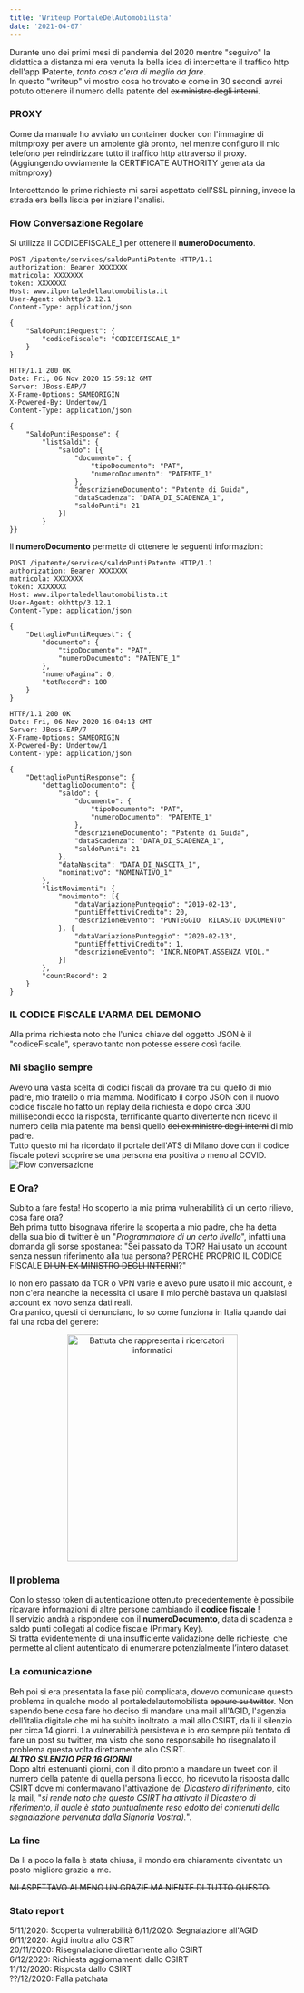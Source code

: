 ```yaml
---
title: 'Writeup PortaleDelAutomobilista'
date: '2021-04-07'
---
```


Durante uno dei primi mesi di pandemia del 2020 mentre "seguivo" la didattica a distanza mi era venuta la bella idea di intercettare il traffico http dell'app IPatente, *tanto cosa c'era di meglio da fare*.  
In questo "writeup" vi mostro cosa ho trovato e come in 30 secondi avrei potuto ottenere il numero della patente del <s>ex ministro degli interni</s>.

### PROXY
Come da manuale ho avviato un container docker con l'immagine di mitmproxy per avere un ambiente già pronto, nel mentre configuro il mio telefono per reindirizzare tutto il traffico http attraverso il proxy. (Aggiungendo ovviamente la CERTIFICATE AUTHORITY generata da mitmproxy) 

Intercettando le prime richieste mi sarei aspettato dell'SSL pinning, invece la strada era bella liscia per iniziare l'analisi.

### Flow Conversazione Regolare

Si utilizza il CODICEFISCALE_1 per ottenere il **numeroDocumento**.


```http
POST /ipatente/services/saldoPuntiPatente HTTP/1.1
authorization: Bearer XXXXXXX
matricola: XXXXXXX
token: XXXXXXX
Host: www.ilportaledellautomobilista.it
User-Agent: okhttp/3.12.1
Content-Type: application/json

{
    "SaldoPuntiRequest": {
        "codiceFiscale": "CODICEFISCALE_1"
    }
}

HTTP/1.1 200 OK
Date: Fri, 06 Nov 2020 15:59:12 GMT
Server: JBoss-EAP/7
X-Frame-Options: SAMEORIGIN
X-Powered-By: Undertow/1
Content-Type: application/json

{
    "SaldoPuntiResponse": {
        "listSaldi": {
            "saldo": [{
                "documento": {
                    "tipoDocumento": "PAT",
                    "numeroDocumento": "PATENTE_1"
                },
                "descrizioneDocumento": "Patente di Guida",
                "dataScadenza": "DATA_DI_SCADENZA_1",
                "saldoPunti": 21
            }]
        }
}}
```
Il **numeroDocumento** permette di ottenere le seguenti informazioni:
```http
POST /ipatente/services/saldoPuntiPatente HTTP/1.1
authorization: Bearer XXXXXXX
matricola: XXXXXXX
token: XXXXXXX
Host: www.ilportaledellautomobilista.it
User-Agent: okhttp/3.12.1
Content-Type: application/json

{
    "DettaglioPuntiRequest": {
        "documento": {
            "tipoDocumento": "PAT",
            "numeroDocumento": "PATENTE_1"
        },
        "numeroPagina": 0,
        "totRecord": 100
    }
}

HTTP/1.1 200 OK
Date: Fri, 06 Nov 2020 16:04:13 GMT
Server: JBoss-EAP/7
X-Frame-Options: SAMEORIGIN
X-Powered-By: Undertow/1
Content-Type: application/json

{
    "DettaglioPuntiResponse": {
        "dettaglioDocumento": {
            "saldo": {
                "documento": {
                    "tipoDocumento": "PAT",
                    "numeroDocumento": "PATENTE_1"
                },
                "descrizioneDocumento": "Patente di Guida",
                "dataScadenza": "DATA_DI_SCADENZA_1",
                "saldoPunti": 21
            },
            "dataNascita": "DATA_DI_NASCITA_1",
            "nominativo": "NOMINATIVO_1"
        },
        "listMovimenti": {
            "movimento": [{
                "dataVariazionePunteggio": "2019-02-13",
                "puntiEffettiviCredito": 20,
                "descrizioneEvento": "PUNTEGGIO  RILASCIO DOCUMENTO"
            }, {
                "dataVariazionePunteggio": "2020-02-13",
                "puntiEffettiviCredito": 1,
                "descrizioneEvento": "INCR.NEOPAT.ASSENZA VIOL."
            }]
        },
        "countRecord": 2
    }
}
```

### IL CODICE FISCALE L'ARMA DEL DEMONIO
Alla prima richiesta noto che l'unica chiave del oggetto JSON è il "codiceFiscale", speravo tanto non potesse essere così facile.

### Mi sbaglio sempre
Avevo una vasta scelta di codici fiscali da provare tra cui quello di mio padre, mio fratello o mia mamma.
Modificato il corpo JSON con il nuovo codice fiscale ho fatto un replay della richiesta e dopo circa 300 millisecondi ecco la risposta, terrificante quanto divertente non ricevo il numero della mia patente ma bensì quello <s>del ex ministro degli interni</s> di mio padre.  
Tutto questo mi ha ricordato il portale dell'ATS di Milano dove con il codice fiscale potevi scoprire se una persona era positiva o meno al COVID.
![Flow conversazione](../images/posts/automobilista/flow.png)

### E Ora?
Subito a fare festa! Ho scoperto la mia prima vulnerabilità di un certo rilievo, cosa fare ora?  
Beh prima tutto bisognava riferire la scoperta a mio padre, che ha detta della sua bio di twitter è un "*Programmatore di un certo livello*",  infatti una domanda gli sorse spostanea: "Sei passato da TOR? Hai usato un account senza nessun riferimento alla tua persona? PERCHÈ PROPRIO IL CODICE FISCALE <s>DI UN EX MINISTRO DEGLI INTERNI</s>?"  

Io non ero passato da TOR o VPN varie e avevo pure usato il mio account, e non c'era neanche la necessità di usare il mio perchè bastava un qualsiasi account ex novo senza dati reali.  
Ora panico, questi ci denunciano, lo so come funziona in Italia quando dai fai una roba del genere:

<div align="center">
    <img alt="Battuta che rappresenta i ricercatori informatici" src="../images/posts/automobilista/criminal.jfif" width="300px" height="400px">
</div>

### Il problema
Con lo stesso token di autenticazione ottenuto precedentemente è possibile ricavare informazioni di altre persone cambiando il **codice fiscale** ! \
Il servizio andrà a rispondere con il **numeroDocumento**, data di scadenza e saldo punti collegati al codice fiscale (Primary Key). \
Si tratta evidentemente di una insufficiente validazione delle richieste, che permette al client autenticato di enumerare potenzialmente l’intero dataset.

### La comunicazione
Beh poi si era presentata la fase più complicata, dovevo comunicare questo problema in qualche modo al portaledelautomobilista <s>oppure su twitter</s>. Non sapendo bene cosa fare ho deciso di mandare una mail all'AGID, l'agenzia dell'italia digitale che mi ha subito inoltrato la mail allo CSIRT, da li il silenzio per circa 14 giorni.
La vulnerabilità persisteva e io ero sempre più tentato di fare un post su twitter, ma visto che sono responsabile ho risegnalato il problema questa volta direttamente allo CSIRT.  
***ALTRO SILENZIO PER 16 GIORNI***  
Dopo altri estenuanti giorni, con il dito pronto a mandare un tweet con il numero della patente di quella persona lì ecco, ho ricevuto la risposta dallo CSIRT dove mi confermavano l'attivazione del *Dicastero di riferimento*, cito la mail, "*si rende noto che questo CSIRT ha attivato il Dicastero di riferimento, il quale è stato puntualmente reso edotto dei contenuti della segnalazione pervenuta dalla Signoria Vostra).*".

### La fine
Da li a poco la falla è stata chiusa, il mondo era chiaramente diventato un posto migliore grazie a me.

<s>MI ASPETTAVO ALMENO UN GRAZIE MA NIENTE DI TUTTO QUESTO.</s>


### Stato report
5/11/2020: Scoperta vulnerabilità
6/11/2020: Segnalazione all'AGID  
6/11/2020: Agid inoltra allo CSIRT  
20/11/2020: Risegnalazione direttamente allo CSIRT  
6/12/2020: Richiesta aggiornamenti dallo CSIRT  
11/12/2020: Risposta dallo CSIRT  
??/12/2020: Falla patchata  